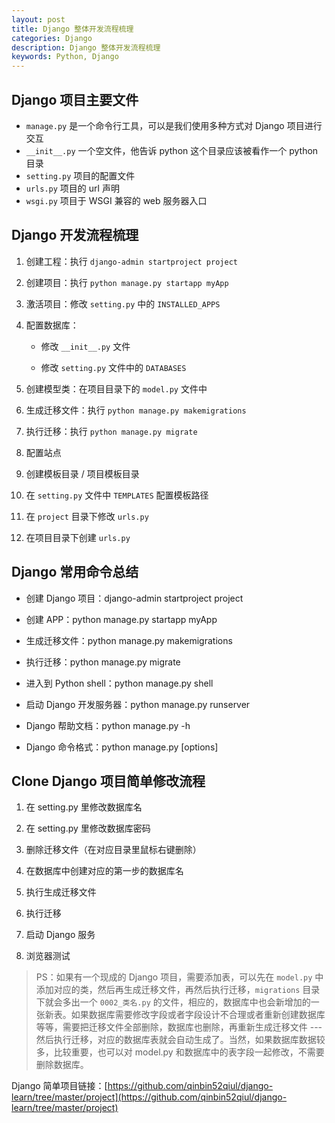 ```yaml
---
layout: post
title: Django 整体开发流程梳理
categories: Django
description: Django 整体开发流程梳理
keywords: Python, Django
---
```



## Django 项目主要文件

- `manage.py` 是一个命令行工具，可以是我们使用多种方式对 Django 项目进行交互
- `__init__.py` 一个空文件，他告诉 python 这个目录应该被看作一个 python 目录
- `setting.py` 项目的配置文件
- `urls.py` 项目的 url 声明
- `wsgi.py` 项目于 WSGI 兼容的 web 服务器入口

## Django 开发流程梳理

1. 创建工程：执行 `django-admin startproject project`

2. 创建项目：执行 `python manage.py startapp myApp`

3. 激活项目：修改 `setting.py` 中的 `INSTALLED_APPS`

4. 配置数据库：

   - 修改 `__init__.py` 文件
 
   - 修改 `setting.py` 文件中的 `DATABASES`
 
5. 创建模型类：在项目目录下的 `model.py` 文件中
 
6. 生成迁移文件：执行 `python manage.py makemigrations`

7. 执行迁移：执行 `python manage.py migrate`

8. 配置站点

9. 创建模板目录 / 项目模板目录
 
10. 在 `setting.py` 文件中 `TEMPLATES` 配置模板路径

11. 在 `project` 目录下修改 `urls.py`

12. 在项目目录下创建 `urls.py`




## Django 常用命令总结

- 创建 Django 项目：django-admin startproject project

- 创建 APP：python manage.py startapp myApp

- 生成迁移文件：python manage.py makemigrations

- 执行迁移：python manage.py migrate

- 进入到 Python shell：python manage.py shell

- 启动 Django 开发服务器：python manage.py runserver

- Django 帮助文档：python manage.py -h

- Django 命令格式：python manage.py <command> [options]



## Clone Django 项目简单修改流程

1. 在 setting.py 里修改数据库名

2. 在 setting.py 里修改数据库密码

3. 删除迁移文件（在对应目录里鼠标右键删除）

4. 在数据库中创建对应的第一步的数据库名

5. 执行生成迁移文件

6. 执行迁移

7. 启动 Django 服务

8. 浏览器测试

> PS：如果有一个现成的 Django 项目，需要添加表，可以先在 `model.py` 中添加对应的类，然后再生成迁移文件，再然后执行迁移，`migrations` 目录下就会多出一个 `0002_类名.py` 的文件，相应的，数据库中也会新增加的一张新表。如果数据库需要修改字段或者字段设计不合理或者重新创建数据库等等，需要把迁移文件全部删除，数据库也删除，再重新生成迁移文件 --- 然后执行迁移，对应的数据库表就会自动生成了。当然，如果数据库数据较多，比较重要，也可以对 model.py 和数据库中的表字段一起修改，不需要删除数据库。



Django 简单项目链接：[https://github.com/qinbin52qiul/django-learn/tree/master/project](https://github.com/qinbin52qiul/django-learn/tree/master/project)


